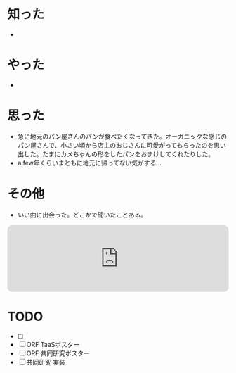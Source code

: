 # 知った
- 

# やった
- 

# 思った
- 急に地元のパン屋さんのパンが食べたくなってきた。オーガニックな感じのパン屋さんで、小さい頃から店主のおじさんに可愛がってもらったのを思い出した。たまにカメちゃんの形をしたパンをおまけしてくれたりした。
- a few年くらいまともに地元に帰ってない気がする…

# その他
- いい曲に出会った。どこかで聞いたことある。
<iframe style="border-radius:12px" src="https://open.spotify.com/embed/track/0OWwWL1bBHp0ayLiSmiQtY?utm_source=generator" width="100%" height="152" frameBorder="0" allowfullscreen="" allow="autoplay; clipboard-write; encrypted-media; fullscreen; picture-in-picture" loading="lazy"></iframe>


# TODO
- [ ] 
- [ ] ORF TaaSポスター
- [ ] ORF 共同研究ポスター
- [ ] 共同研究 実装
